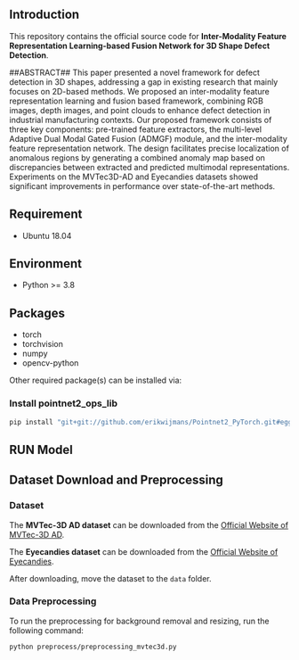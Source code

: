 

## Introduction

This repository contains the official source code for **Inter-Modality Feature Representation Learning-based Fusion Network for 3D Shape Defect Detection**.

##ABSTRACT##
This paper presented a novel framework for defect detection in 3D shapes, addressing a gap in existing research that mainly focuses on 2D-based methods. We proposed an inter-modality feature representation learning and fusion based framework, combining RGB images, depth images, and point clouds to enhance defect detection in industrial manufacturing contexts. Our proposed framework consists of three key components: pre-trained feature extractors, the multi-level Adaptive Dual Modal Gated Fusion (ADMGF) module, and the inter-modality feature representation network. The design facilitates precise localization of anomalous regions by generating a combined anomaly map based on discrepancies between extracted and predicted multimodal representations. Experiments on the MVTec3D-AD and Eyecandies datasets showed significant improvements in performance over state-of-the-art methods.

## Requirement

- Ubuntu 18.04

## Environment

- Python >= 3.8

## Packages

- torch
- torchvision
- numpy
- opencv-python

Other required package(s) can be installed via:

### Install pointnet2_ops_lib
```bash
pip install "git+git://github.com/erikwijmans/Pointnet2_PyTorch.git#egg=pointnet2_ops&subdirectory=pointnet2_ops_lib"
```

## RUN Model


## Dataset Download and Preprocessing

### Dataset

The **MVTec-3D AD dataset** can be downloaded from the [Official Website of MVTec-3D AD](https://www.mvtec.com/company/research/datasets/mvtec-3d-ad).

The **Eyecandies dataset** can be downloaded from the [Official Website of Eyecandies](https://eyecan-ai.github.io/eyecandies/).

After downloading, move the dataset to the `data` folder.

### Data Preprocessing

To run the preprocessing for background removal and resizing, run the following command:

```bash
python preprocess/preprocessing_mvtec3d.py
```

